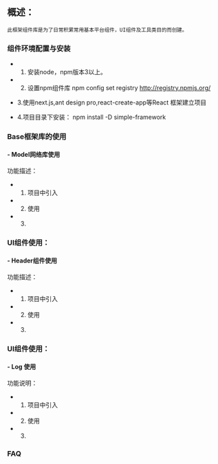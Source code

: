 
## 概述：
```
此框架组件库是为了日常积累常用基本平台组件，UI组件及工具类目的而创建。
```

### 组件环境配置与安装
- 1. 安装node，npm版本3以上。
- 2. 设置npm组件库
npm config set registry http://registry.npmjs.org/

- 3.使用next.js,ant design pro,react-create-app等React 框架建立项目
- 4.项目目录下安装：
   npm install -D simple-framework

### Base框架库的使用
  
#### - Model网络库使用
功能描述： 
- 1. 项目中引入
- 2. 使用
- 3. 

  
### UI组件使用：  
#### - Header组件使用
  功能描述： 
- 1. 项目中引入
- 2. 使用
- 3. 
  
### UI组件使用：  
#### - Log 使用
  功能说明：

- 1. 项目中引入
- 2. 使用
- 3.  


### FAQ
